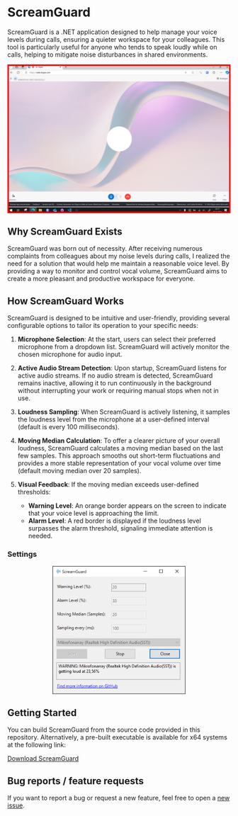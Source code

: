 # ScreamGuard

ScreamGuard is a .NET application designed to help manage your voice levels during calls, ensuring a quieter workspace for your colleagues. This tool is particularly useful for anyone who tends to speak loudly while on calls, helping to mitigate noise disturbances in shared environments.

<div style="text-align: center;">
    <img src="https://raw.githubusercontent.com/johnny-de/data/refs/heads/main/screamguard/call_alarm.png" alt="Screenshot of ScreamGuard with alarm" width="600" style="display: block; margin-left: auto; margin-right: auto;">
</div>

## Why ScreamGuard Exists

ScreamGuard was born out of necessity. After receiving numerous complaints from colleagues about my noise levels during calls, I realized the need for a solution that would help me maintain a reasonable voice level. By providing a way to monitor and control vocal volume, ScreamGuard aims to create a more pleasant and productive workspace for everyone.

## How ScreamGuard Works

ScreamGuard is designed to be intuitive and user-friendly, providing several configurable options to tailor its operation to your specific needs:

1. **Microphone Selection**: At the start, users can select their preferred microphone from a dropdown list. ScreamGuard will actively monitor the chosen microphone for audio input.

2. **Active Audio Stream Detection**: Upon startup, ScreamGuard listens for active audio streams. If no audio stream is detected, ScreamGuard remains inactive, allowing it to run continuously in the background without interrupting your work or requiring manual stops when not in use.

3. **Loudness Sampling**: When ScreamGuard is actively listening, it samples the loudness level from the microphone at a user-defined interval (default is every 100 milliseconds).

4. **Moving Median Calculation**: To offer a clearer picture of your overall loudness, ScreamGuard calculates a moving median based on the last few samples. This approach smooths out short-term fluctuations and provides a more stable representation of your vocal volume over time (default moving median over 20 samples).

5. **Visual Feedback**: If the moving median exceeds user-defined thresholds:
   - **Warning Level**: An orange border appears on the screen to indicate that your voice level is approaching the limit.
   - **Alarm Level**: A red border is displayed if the loudness level surpasses the alarm threshold, signaling immediate attention is needed.

### Settings

<div style="text-align: center;">
    <img src="https://raw.githubusercontent.com/johnny-de/data/refs/heads/main/screamguard/app_alarm.png" alt="Screenshot of ScreamGuard Settings" width="300" style="display: block; margin-left: auto; margin-right: auto;">
</div>

## Getting Started

You can build ScreamGuard from the source code provided in this repository. Alternatively, a pre-built executable is available for x64 systems at the following link:

[Download ScreamGuard](https://github.com/johnny-de/screamguard/raw/refs/heads/main/bin/Release/net8.0-windows/win-x64/publish/screamguard.exe)

## Bug reports / feature requests

If you want to report a bug or request a new feature, feel free to open a [new issue](https://github.com/johnny-de/screamguard/issues).